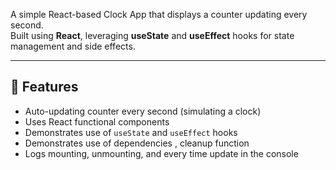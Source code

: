 A simple React-based Clock App that displays a counter updating every second.  
Built using **React**, leveraging **useState** and **useEffect** hooks for state management and side effects.

---

## 🚀 Features

- Auto-updating counter every second (simulating a clock)
- Uses React functional components
- Demonstrates use of `useState` and `useEffect` hooks
- Demonstrates use of dependencies , cleanup function
- Logs mounting, unmounting, and every time update in the console